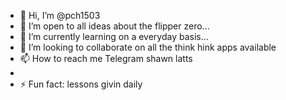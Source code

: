 - 👋 Hi, I’m @pch1503
- 👀 I’m open to all ideas about the flipper zero...
- 🌱 I’m currently learning on a everyday basis...
- 💞️ I’m looking to collaborate on all the think hink apps available
- 📫 How to reach me Telegram shawn latts
- 
- ⚡ Fun fact: lessons givin daily
<!---
pch1503/pch1503 is a ✨ special ✨ repository because its `README.md` (this file) appears on your GitHub profile.
You can click the Preview link to take a look at your changes.
--->
